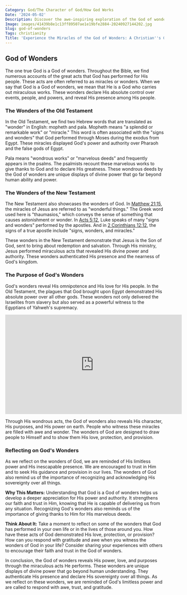 ```yaml
---
Category: God/The Character of God/How God Works
Date: '2024-05-02'
Description: Discover the awe-inspiring exploration of the God of wonders in this enlightening article. Delve into the magnificence of divine creation and the marvels of the universe.
Image: images/41439b8e1c13ff89507ae1e19bfe2884-20240927144202.jpg
Slug: god-of-wonders
Tags: christianity
Title: 'Experience the Miracles of the God of Wonders: A Christian''s Guide'
---
```


## God of Wonders

The one true God is a God of wonders. Throughout the Bible, we find numerous accounts of the great acts that God has performed for His people. These acts are often referred to as miracles or wonders. When we say that God is a God of wonders, we mean that He is a God who carries out miraculous works. These wonders declare His absolute control over events, people, and powers, and reveal His presence among His people.

### The Wonders of the Old Testament

In the Old Testament, we find two Hebrew words that are translated as "wonder" in English: mopheth and pala. Mopheth means "a splendid or remarkable work" or "miracle." This word is often associated with the "signs and wonders" that God performed through Moses during the exodus from Egypt. These miracles displayed God's power and authority over Pharaoh and the false gods of Egypt.

Pala means "wondrous works" or "marvelous deeds" and frequently appears in the psalms. The psalmists recount these marvelous works to give thanks to God and to declare His greatness. These wondrous deeds by the God of wonders are unique displays of divine power that go far beyond human ability and power.

### The Wonders of the New Testament

The New Testament also showcases the wonders of God. In [Matthew 21:15](https://www.bibleref.com/Matthew/21/Matthew-21-15.html), the miracles of Jesus are referred to as "wonderful things." The Greek word used here is "thaumasios," which conveys the sense of something that causes astonishment or wonder. In [Acts 5:12](https://www.bibleref.com/Acts/5/Acts-5-12.html), Luke speaks of many "signs and wonders" performed by the apostles. And in [2 Corinthians 12:12](https://www.bibleref.com/2-Corinthians/12/2-Corinthians-12-12.html), the signs of a true apostle include "signs, wonders, and miracles."

These wonders in the New Testament demonstrate that Jesus is the Son of God, sent to bring about redemption and salvation. Through His ministry, Jesus performed miraculous acts that revealed His divine power and authority. These wonders authenticated His presence and the nearness of God's kingdom.

### The Purpose of God's Wonders

God's wonders reveal His omnipotence and His love for His people. In the Old Testament, the plagues that God brought upon Egypt demonstrated His absolute power over all other gods. These wonders not only delivered the Israelites from slavery but also served as a powerful witness to the Egyptians of Yahweh's supremacy.


<iframe width="560" height="315" src="https://www.youtube.com/embed/GpwM3atIDJ8" frameborder="0" allow="autoplay; encrypted-media" allowfullscreen></iframe>


Through His wondrous acts, the God of wonders also reveals His character, His purposes, and His power on earth. People who witness these miracles are filled with awe and wonder. The wonders of God are designed to draw people to Himself and to show them His love, protection, and provision.

### Reflecting on God's Wonders

As we reflect on the wonders of God, we are reminded of His limitless power and His inescapable presence. We are encouraged to trust in Him and to seek His guidance and provision in our lives. The wonders of God also remind us of the importance of recognizing and acknowledging His sovereignty over all things.

**Why This Matters:** Understanding that God is a God of wonders helps us develop a deeper appreciation for His power and authority. It strengthens our faith and trust in Him, knowing that He is capable of delivering us from any situation. Recognizing God's wonders also reminds us of the importance of giving thanks to Him for His marvelous deeds.

**Think About It:** Take a moment to reflect on some of the wonders that God has performed in your own life or in the lives of those around you. How have these acts of God demonstrated His love, protection, or provision? How can you respond with gratitude and awe when you witness the wonders of God in your life? Consider sharing your experiences with others to encourage their faith and trust in the God of wonders.

In conclusion, the God of wonders reveals His power, love, and purposes through the miraculous acts He performs. These wonders are unique displays of divine power that go beyond human understanding. They authenticate His presence and declare His sovereignty over all things. As we reflect on these wonders, we are reminded of God's limitless power and are called to respond with awe, trust, and gratitude.